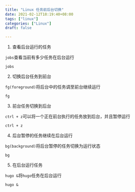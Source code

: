 ```yaml
---
title: "Linux 任务前后台切换"
date: 2021-02-12T18:19:40+08:00
tags: ["linux"]
categories: ["Linux"]
draft: false

---
```


1. 查看后台运行的任务

`jobs`查看当前有多少任务在后台运行

```shell
jobs
```

2. 切换后台任务到前台

`fg(foreground)`将后台中的任务调至前台继续运行

```shell
fg
```

3. 前台任务切换到后台

`ctrl + z`可以将一个正在前台执行的任务放到后台，并且暂停运行

```shell
ctrl + z
```

4. 后台暂停的任务继续在后台运行

`bg(background)`将后台暂停的任务切换为运行状态

```shell
bg
```

5. 在后台运行任务

`hugo &`将`hugo`任务在后台运行

```shell
hugo &
```

